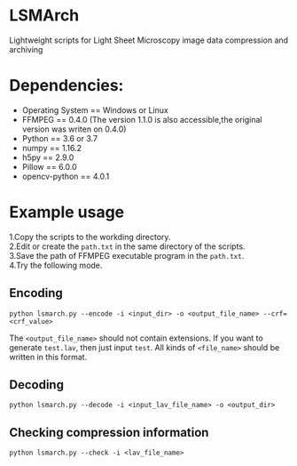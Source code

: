 # LSMArch
Lightweight scripts for Light Sheet Microscopy image data compression and archiving

# Dependencies:
* Operating System == Windows or Linux
* FFMPEG == 0.4.0 (The version 1.1.0 is also accessible,the original version was writen on 0.4.0)
* Python == 3.6 or 3.7
* numpy == 1.16.2
* h5py == 2.9.0
* Pillow == 6.0.0
* opencv-python == 4.0.1

# Example usage
1.Copy the scripts to the workding directory.  
2.Edit or create the `path.txt` in the same directory of the scripts.  
3.Save the path of FFMPEG executable program in the `path.txt`.  
4.Try the following mode.

## Encoding
`python lsmarch.py --encode -i <input_dir> -o <output_file_name> --crf=<crf_value>`  

The `<output_file_name>` should not contain extensions. If you want to generate `test.lav`, then just input `test`. All kinds of `<file_name>` should be written in this format.
## Decoding
`python lsmarch.py --decode -i <input_lav_file_name> -o <output_dir>`

## Checking compression information
`python lsmarch.py --check -i <lav_file_name>`


